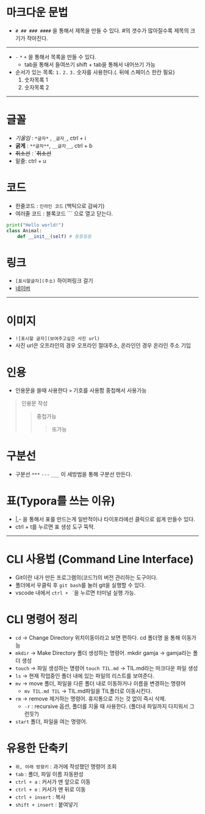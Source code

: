 # 마크다운 문법
- `# ## ### ####` 을 통해서 제목을 만들 수 있다. #의 갯수가 많아질수록 제목의 크기가 작아진다.
---
- `-` `*` `+` 을 통해서 목록을 만들 수 있다.
    - tab을 통해서 들여쓰기 shift + tab을 통해서 내어쓰기 가능
- 순서가 있는 목록: `1.` `2.` `3.`  숫자를 사용한다.(. 뒤에 스페이스 한칸 필요)
    1. 숫자목록 1
    2. 숫자목록 2
---
# 글꼴
- *기울임* : `*글자*` , `_글자_`, ctrl + i
- **굵게** : `**글자**`, `__글자__`, ctrl + b
- ~~취소선~~ : `~~취소선~~
- 밑줄: ctrl + u

# 코드
- 한줄코드 : `인라인 코드` (백틱으로 감싸기)
- 여러줄 코드 : 블록코드 ``` 으로 열고 닫는다.
```python
print("Hello world!")
class Animal:
    def __init__(self) # 등등등등
```

# 링크
- `[표시할글자](주소)` 하이퍼링크 걸기
- [네이버](https://www.naver.com)

---
# 이미지
- `![표시할 글자](보여주고싶은 사진 url)`
- 사진 url은 오프라인의 경우 오프라인 절대주소, 온라인인 경우 온라인 주소 기입

# 인용
- 인용문을 쓸때 사용한다 `>` 기호를 사용함 중첩해서 사용가능
> 인용문 작성
>> 중첩가능
>>> 또가능

# 구분선
- 구분선 `***` `---` `___` 이 세방법을 통해 구분선 만든다. 

# 표(Typora를 쓰는 이유)
- |,- 을 통해서 표를 만드는게 일반적이나 타이포라에선 클릭으로 쉽게 만들수 있다.
- ctrl + t를 누르면 표 생성 도구 뚝딱.

---
# CLI 사용법 (Command Line Interface)
- Git이란 내가 만든 프로그램의(코드?)의 버전 관리하는 도구이다.
- 폴더에서 우클릭 후 `git bash`를 눌러 git을 실행할 수 있다.
- vscode 내에서 `ctrl + ` `을 누르면 터미널 실행 가능.

# CLI 명령어 정리
- `cd` -> Change Directory 위치이동이라고 보면 편하다. cd 폴더명 을 통해 이동가능
- `mkdir` -> Make Directory 폴더 생성하는 명령어. mkdir gamja -> gamja라는 폴더 생성
- `touch` -> 파일 생성하는 명령어 `touch TIL.md` -> TIL.md라는 마크다운 파일 생성
- `ls` -> 현재 작업중인 폴더 내에 있는 파일의 리스트를 보여준다.
- `mv` -> move 폴더, 파일을 다른 폴더 내로 이동하거나 이름을 변경하는 명령어
    - `mv TIL.md TIL` -> TIL.md파일을 TIL폴더로 이동시킨다. 
- `rm` -> remove 제거하는 명령어. 휴지통으로 가는 것 없이 즉시 삭제.
    - `-r` : recursive 옵션, 폴더를 지울 때 사용한다. (폴더내 파일까지 다지워서 그런듯?)
- `start` 폴더, 파일을 여는 명령어.

# 유용한 단축키 
- `위, 아래 방향키` : 과거에 작성했던 명령어 조회
- `tab` : 폴더, 파일 이름 자동완성
- `ctrl + a` : 커서가 맨 앞으로 이동
- `ctrl + e` : 커서가 맨 뒤로 이동
- `ctrl + insert` : 복사 
- `shift + insert` : 붙여넣기